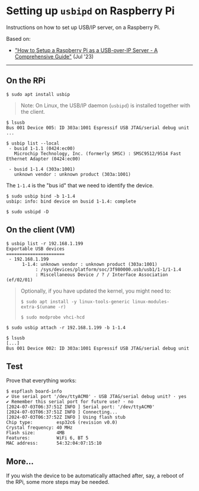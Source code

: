 # Setting up `usbipd` on Raspberry Pi

Instructions on how to set up USB/IP server, on a Raspberry Pi.

Based on:

- ["How to Setup a Raspberry Pi as a USB-over-IP Server - A Comprehensive Guide"](https://fleetstack.io/blog/how-to-setup-a-raspberry-pi-as-a-usb-over-ip-server-a-comprehensive-guide) (Jul '23)

---

## On the RPi

```
$ sudo apt install usbip
```

>Note: On Linux, the USB/IP daemon (`usbipd`) is installed together with the client.

```
$ lsusb
Bus 001 Device 005: ID 303a:1001 Espressif USB JTAG/serial debug unit
...
```

```
$ usbip list --local
 - busid 1-1.1 (0424:ec00)
   Microchip Technology, Inc. (formerly SMSC) : SMSC9512/9514 Fast Ethernet Adapter (0424:ec00)

 - busid 1-1.4 (303a:1001)
   unknown vendor : unknown product (303a:1001)
```   

The `1-1.4` is the "bus id" that we need to identify the device.

```
$ sudo usbip bind -b 1-1.4
usbip: info: bind device on busid 1-1.4: complete
```

```
$ sudo usbipd -D
```

## On the client (VM)

```
$ usbip list -r 192.168.1.199
Exportable USB devices
======================
 - 192.168.1.199
      1-1.4: unknown vendor : unknown product (303a:1001)
           : /sys/devices/platform/soc/3f980000.usb/usb1/1-1/1-1.4
           : Miscellaneous Device / ? / Interface Association (ef/02/01)
```

>Optionally, if you have updated the kernel, you might need to:
>
>```
>$ sudo apt install -y linux-tools-generic linux-modules-extra-$(uname -r)
>```
>
>```
>$ sudo modprobe vhci-hcd
>```

```
$ sudo usbip attach -r 192.168.1.199 -b 1-1.4
```

```
$ lsusb
[...]
Bus 001 Device 002: ID 303a:1001 Espressif USB JTAG/serial debug unit
```

## Test

Prove that everything works:

```
$ espflash board-info
✔ Use serial port '/dev/ttyACM0' - USB JTAG/serial debug unit? · yes
✔ Remember this serial port for future use? · no
[2024-07-03T06:37:51Z INFO ] Serial port: '/dev/ttyACM0'
[2024-07-03T06:37:51Z INFO ] Connecting...
[2024-07-03T06:37:52Z INFO ] Using flash stub
Chip type:         esp32c6 (revision v0.0)
Crystal frequency: 40 MHz
Flash size:        4MB
Features:          WiFi 6, BT 5
MAC address:       54:32:04:07:15:10
```

## More...

If you wish the device to be automatically attached after, say, a reboot of the RPi, some more steps may be needed. <!-- tbd. document, but also consider moving these to `docs/{win|rpi|mac}_usbipd.md`. -->
